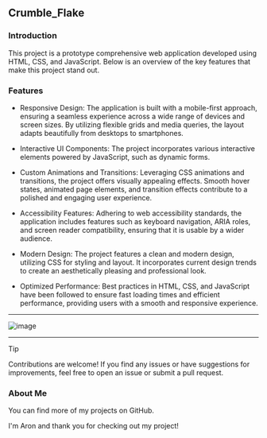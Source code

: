 
## Crumble_Flake
### Introduction
This project is a prototype comprehensive web application developed using HTML, CSS, and JavaScript. Below is an overview of the key features that make this project stand out.

### Features

- Responsive Design: The application is built with a mobile-first approach, ensuring a seamless experience across a wide range of devices and screen sizes. By utilizing flexible grids and media queries, the layout adapts beautifully from desktops to smartphones.

- Interactive UI Components: The project incorporates various interactive elements powered by JavaScript, such as dynamic forms.

- Custom Animations and Transitions: Leveraging CSS animations and transitions, the project offers visually appealing effects. Smooth hover states, animated page elements, and transition effects contribute to a polished and engaging user experience.

- Accessibility Features: Adhering to web accessibility standards, the application includes features such as keyboard navigation, ARIA roles, and screen reader compatibility, ensuring that it is usable by a wider audience.

- Modern Design: The project features a clean and modern design, utilizing CSS for styling and layout. It incorporates current design trends to create an aesthetically pleasing and professional look.

- Optimized Performance: Best practices in HTML, CSS, and JavaScript have been followed to ensure fast loading times and efficient performance, providing users with a smooth and responsive experience.

<hr>

![image](https://github.com/AronSoto/Main_Crumble_Flake/assets/115325057/0016a87c-1be6-428e-9a8b-407755be77d4)

<hr>

> [!TIP]
> Contributions are welcome! If you find any issues or have suggestions for improvements, feel free to open an issue or submit a pull request.

### About Me
You can find more of my projects on GitHub.

I'm Aron and thank you for checking out my project!

